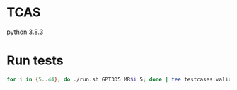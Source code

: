 # TCAS

python 3.8.3

# Run tests

```sh
for i in {5..44}; do ./run.sh GPT3D5 MR$i 5; done | tee testcases.validate.md
```
